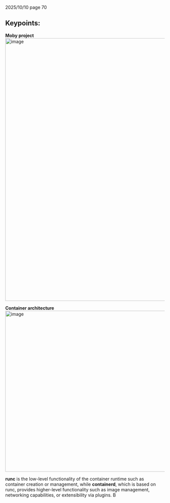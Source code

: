 2025/10/10 page 70


## Keypoints:

**Moby project**
<img width="1508" height="829" alt="image" src="https://github.com/user-attachments/assets/1d2a4308-756d-4f96-a5b0-b5c6cfb60e80" />

**Container architecture**
<img width="741" height="508" alt="image" src="https://github.com/user-attachments/assets/72c5c51f-8aff-4b54-9aa4-9a43178f382e" />

**runc** is the low-level functionality of the container runtime such as
container creation or management, while **containerd**, which is based on runc, provides higher-level
functionality such as image management, networking capabilities, or extensibility via plugins. B
